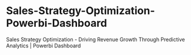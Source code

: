 # Sales-Strategy-Optimization-Powerbi-Dashboard
Sales Strategy Optimization - Driving Revenue Growth Through Predictive Analytics | Powerbi Dashboard
